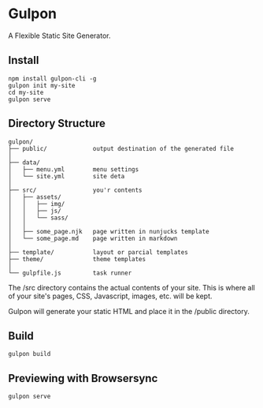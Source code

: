 # Gulpon

A Flexible Static Site Generator.

## Install

```
npm install gulpon-cli -g
gulpon init my-site
cd my-site
gulpon serve
```

## Directory Structure

```
gulpon/
├── public/             output destination of the generated file
│
├── data/
│   ├── menu.yml        menu settings
│   └── site.yml        site deta
│
├── src/                you'r contents
│   ├── assets/
│   │   ├── img/
│   │   ├── js/
│   │   └── sass/
│   │
│   ├── some_page.njk   page written in nunjucks template
│   └── some_page.md    page written in markdown
│
├── template/           layout or parcial templates
├── theme/              theme templates
│
└── gulpfile.js         task runner
```

The /src directory contains the actual contents of your site. This is where all of your site's pages, CSS, Javascript, images, etc. will be kept.

Gulpon will generate your static HTML and place it in the /public directory.

## Build

```
gulpon build
```

## Previewing with Browsersync

```
gulpon serve
```

